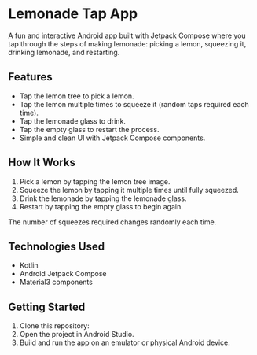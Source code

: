 # Lemonade Tap App

A fun and interactive Android app built with Jetpack Compose where you tap through the steps of making lemonade: picking a lemon, squeezing it, drinking lemonade, and restarting.

## Features

- Tap the lemon tree to pick a lemon.
- Tap the lemon multiple times to squeeze it (random taps required each time).
- Tap the lemonade glass to drink.
- Tap the empty glass to restart the process.
- Simple and clean UI with Jetpack Compose components.

## How It Works

1. Pick a lemon by tapping the lemon tree image.
2. Squeeze the lemon by tapping it multiple times until fully squeezed.
3. Drink the lemonade by tapping the lemonade glass.
4. Restart by tapping the empty glass to begin again.

The number of squeezes required changes randomly each time.

## Technologies Used

- Kotlin
- Android Jetpack Compose
- Material3 components

## Getting Started

1. Clone this repository:
2. Open the project in Android Studio.
3. Build and run the app on an emulator or physical Android device.
